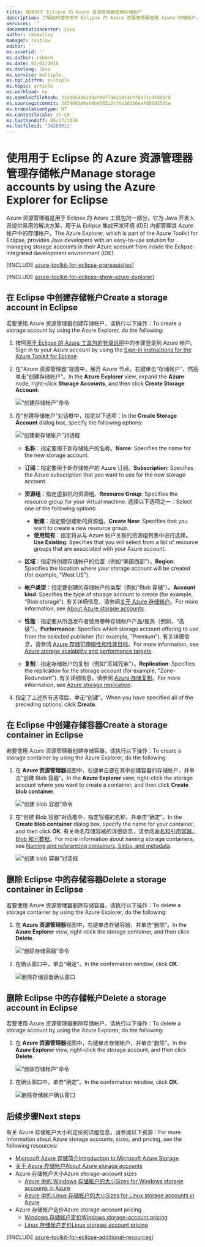 ```yaml
---
title: 使用用于 Eclipse 的 Azure 资源管理器管理存储帐户
description: 了解如何使用用于 Eclipse 的 Azure 资源管理器管理 Azure 存储帐户。
services: ''
documentationcenter: java
author: rmcmurray
manager: routlaw
editor: ''
ms.assetid: ''
ms.author: robmcm
ms.date: 02/01/2018
ms.devlang: Java
ms.service: multiple
ms.tgt_pltfrm: multiple
ms.topic: article
ms.workload: na
ms.openlocfilehash: 310d95436189af09f794154f4c9f0e71c47d88c8
ms.sourcegitcommit: 3d3460289ab6b9165c2cf6a3dd56eafd0692501e
ms.translationtype: HT
ms.contentlocale: zh-CN
ms.lasthandoff: 05/17/2018
ms.locfileid: "34283011"
---
```

# <a name="manage-storage-accounts-by-using-the-azure-explorer-for-eclipse"></a><span data-ttu-id="f54d0-103">使用用于 Eclipse 的 Azure 资源管理器管理存储帐户</span><span class="sxs-lookup"><span data-stu-id="f54d0-103">Manage storage accounts by using the Azure Explorer for Eclipse</span></span>

<span data-ttu-id="f54d0-104">Azure 资源管理器是用于 Eclipse 的 Azure 工具包的一部分，它为 Java 开发人员提供易用的解决方案，用于从 Eclipse 集成开发环境 (IDE) 内部管理其 Azure 帐户中的存储帐户。</span><span class="sxs-lookup"><span data-stu-id="f54d0-104">The Azure Explorer, which is part of the Azure Toolkit for Eclipse, provides Java developers with an easy-to-use solution for managing storage accounts in their Azure account from inside the Eclipse integrated development environment (IDE).</span></span>

[!INCLUDE [azure-toolkit-for-eclipse-prerequisites](../includes/azure-toolkit-for-eclipse-prerequisites.md)]

[!INCLUDE [azure-toolkit-for-eclipse-show-azure-explorer](../includes/azure-toolkit-for-eclipse-show-azure-explorer.md)]

## <a name="create-a-storage-account-in-eclipse"></a><span data-ttu-id="f54d0-105">在 Eclipse 中创建存储帐户</span><span class="sxs-lookup"><span data-stu-id="f54d0-105">Create a storage account in Eclipse</span></span>

<span data-ttu-id="f54d0-106">若要使用 Azure 资源管理器创建存储帐户，请执行以下操作：</span><span class="sxs-lookup"><span data-stu-id="f54d0-106">To create a storage account by using the Azure Explorer, do the following:</span></span>

1. <span data-ttu-id="f54d0-107">按照[用于 Eclipse 的 Azure 工具包的登录说明](https://docs.microsoft.com/java/azure/eclipse/azure-toolkit-for-eclipse-sign-in-instructions)中的步骤登录到 Azure 帐户。</span><span class="sxs-lookup"><span data-stu-id="f54d0-107">Sign in to your Azure account by using the [Sign-in instructions for the Azure Toolkit for Eclipse](https://docs.microsoft.com/java/azure/eclipse/azure-toolkit-for-eclipse-sign-in-instructions).</span></span>

1. <span data-ttu-id="f54d0-108">在“Azure 资源管理器”视图中，展开 Azure 节点，右键单击“存储帐户”，然后单击“创建存储帐户”。</span><span class="sxs-lookup"><span data-stu-id="f54d0-108">In the **Azure Explorer** view, expand the **Azure** node, right-click **Storage Accounts**, and then click **Create Storage Account**.</span></span>

   ![“创建存储帐户”命令][CS01]

1. <span data-ttu-id="f54d0-110">在“创建存储帐户”对话框中，指定以下选项：</span><span class="sxs-lookup"><span data-stu-id="f54d0-110">In the **Create Storage Account** dialog box, specify the following options:</span></span>

   ![“创建新存储帐户”对话框][CS02]

   * <span data-ttu-id="f54d0-112">**名称**：指定要用于新存储帐户的名称。</span><span class="sxs-lookup"><span data-stu-id="f54d0-112">**Name**: Specifies the name for the new storage account.</span></span>

   * <span data-ttu-id="f54d0-113">**订阅**：指定要用于新存储帐户的 Azure 订阅。</span><span class="sxs-lookup"><span data-stu-id="f54d0-113">**Subscription**: Specifies the Azure subscription that you want to use for the new storage account.</span></span>

   * <span data-ttu-id="f54d0-114">**资源组**：指定虚拟机的资源组。</span><span class="sxs-lookup"><span data-stu-id="f54d0-114">**Resource Group**: Specifies the resource group for your virtual machine.</span></span> <span data-ttu-id="f54d0-115">选择以下选项之一：</span><span class="sxs-lookup"><span data-stu-id="f54d0-115">Select one of the following options:</span></span>
      * <span data-ttu-id="f54d0-116">**新建**：指定要创建新的资源组。</span><span class="sxs-lookup"><span data-stu-id="f54d0-116">**Create New**: Specifies that you want to create a new resource group.</span></span>
      * <span data-ttu-id="f54d0-117">**使用现有**：指定将从与 Azure 帐户关联的资源组列表中进行选择。</span><span class="sxs-lookup"><span data-stu-id="f54d0-117">**Use Existing**: Specifies that you will select from a list of resource groups that are associated with your Azure account.</span></span>

   * <span data-ttu-id="f54d0-118">**区域**：指定将创建存储帐户的位置（例如“美国西部”）。</span><span class="sxs-lookup"><span data-stu-id="f54d0-118">**Region**: Specifies the location where your storage account will be created (for example, "West US").</span></span>

   * <span data-ttu-id="f54d0-119">**帐户类型**：指定要创建的存储帐户的类型（例如“Blob 存储”）。</span><span class="sxs-lookup"><span data-stu-id="f54d0-119">**Account kind**: Specifies the type of storage account to create (for example, "Blob storage").</span></span> <span data-ttu-id="f54d0-120">有关详细信息，请参阅[关于 Azure 存储帐户]。</span><span class="sxs-lookup"><span data-stu-id="f54d0-120">For more information, see [About Azure storage accounts].</span></span>

   * <span data-ttu-id="f54d0-121">**性能**：指定要从所选发布者使用哪种存储帐户产品/服务（例如，“高级”）。</span><span class="sxs-lookup"><span data-stu-id="f54d0-121">**Performance**: Specifies which storage account offering to use from the selected publisher (for example, "Premium").</span></span> <span data-ttu-id="f54d0-122">有关详细信息，请参阅 [Azure 存储可伸缩性和性能目标]。</span><span class="sxs-lookup"><span data-stu-id="f54d0-122">For more information, see [Azure storage scalability and performance targets].</span></span>

   * <span data-ttu-id="f54d0-123">**复制**：指定存储帐户的复制（例如“区域冗余”）。</span><span class="sxs-lookup"><span data-stu-id="f54d0-123">**Replication**: Specifies the replication for the storage account (for example, "Zone-Redundant").</span></span> <span data-ttu-id="f54d0-124">有关详细信息，请参阅 [Azure 存储复制]。</span><span class="sxs-lookup"><span data-stu-id="f54d0-124">For more information, see [Azure storage replication].</span></span>

1. <span data-ttu-id="f54d0-125">指定了上述所有选项后，单击“创建”。</span><span class="sxs-lookup"><span data-stu-id="f54d0-125">When you have specified all of the preceding options, click **Create**.</span></span>

## <a name="create-a-storage-container-in-eclipse"></a><span data-ttu-id="f54d0-126">在 Eclipse 中创建存储容器</span><span class="sxs-lookup"><span data-stu-id="f54d0-126">Create a storage container in Eclipse</span></span>

<span data-ttu-id="f54d0-127">若要使用 Azure 资源管理器创建存储容器，请执行以下操作：</span><span class="sxs-lookup"><span data-stu-id="f54d0-127">To create a storage container by using the Azure Explorer, do the following:</span></span>

1. <span data-ttu-id="f54d0-128">在 **Azure 资源管理器**视图中，右键单击要在其中创建容器的存储帐户，并单击“创建 Blob 容器”。</span><span class="sxs-lookup"><span data-stu-id="f54d0-128">In the **Azure Explorer** view, right-click the storage account where you want to create a container, and then click **Create blob container**.</span></span>

   ![“创建 blob 容器”命令][CC01]

1. <span data-ttu-id="f54d0-130">在“创建 Blob 容器”对话框中，指定容器的名称，并单击“确定”。</span><span class="sxs-lookup"><span data-stu-id="f54d0-130">In the **Create blob container** dialog box, specify the name for your container, and then click **OK**.</span></span> <span data-ttu-id="f54d0-131">有关命名存储容器的详细信息，请参阅[命名和引用容器、Blob 和元数据]。</span><span class="sxs-lookup"><span data-stu-id="f54d0-131">For more information about naming storage containers, see [Naming and referencing containers, blobs, and metadata].</span></span>

   ![“创建 blob 容器”对话框][CC02]

## <a name="delete-a-storage-container-in-eclipse"></a><span data-ttu-id="f54d0-133">删除 Eclipse 中的存储容器</span><span class="sxs-lookup"><span data-stu-id="f54d0-133">Delete a storage container in Eclipse</span></span>

<span data-ttu-id="f54d0-134">若要使用 Azure 资源管理器删除存储容器，请执行以下操作：</span><span class="sxs-lookup"><span data-stu-id="f54d0-134">To delete a storage container by using the Azure Explorer, do the following:</span></span>

1. <span data-ttu-id="f54d0-135">在 **Azure 资源管理器**视图中，右键单击存储容器，并单击“删除”。</span><span class="sxs-lookup"><span data-stu-id="f54d0-135">In the **Azure Explorer** view, right-click the storage container, and then click **Delete**.</span></span>

   ![“删除存储容器”命令][DC01]

1. <span data-ttu-id="f54d0-137">在确认窗口中，单击“确定”。</span><span class="sxs-lookup"><span data-stu-id="f54d0-137">In the confirmation window, click **OK**.</span></span>

   ![删除存储容器确认窗口][DC02]

## <a name="delete-a-storage-account-in-eclipse"></a><span data-ttu-id="f54d0-139">删除 Eclipse 中的存储帐户</span><span class="sxs-lookup"><span data-stu-id="f54d0-139">Delete a storage account in Eclipse</span></span>

<span data-ttu-id="f54d0-140">若要使用 Azure 资源管理器删除存储帐户，请执行以下操作：</span><span class="sxs-lookup"><span data-stu-id="f54d0-140">To delete a storage account by using the Azure Explorer, do the following:</span></span>

1. <span data-ttu-id="f54d0-141">在 **Azure 资源管理器**视图中，右键单击存储帐户，并单击“删除”。</span><span class="sxs-lookup"><span data-stu-id="f54d0-141">In the **Azure Explorer** view, right-click the storage account, and then click **Delete**.</span></span>

   ![“删除存储帐户”命令][DS01]

1. <span data-ttu-id="f54d0-143">在确认窗口中，单击“确定”。</span><span class="sxs-lookup"><span data-stu-id="f54d0-143">In the confirmation window, click **OK**.</span></span>

   ![删除存储帐户确认窗口][DS02]

## <a name="next-steps"></a><span data-ttu-id="f54d0-145">后续步骤</span><span class="sxs-lookup"><span data-stu-id="f54d0-145">Next steps</span></span>

<span data-ttu-id="f54d0-146">有关 Azure 存储帐户大小和定价的详细信息，请参阅以下资源：</span><span class="sxs-lookup"><span data-stu-id="f54d0-146">For more information about Azure storage accounts, sizes, and pricing, see the following resources:</span></span>

* <span data-ttu-id="f54d0-147">[Microsoft Azure 存储简介]</span><span class="sxs-lookup"><span data-stu-id="f54d0-147">[Introduction to Microsoft Azure Storage]</span></span>
* <span data-ttu-id="f54d0-148">[关于 Azure 存储帐户]</span><span class="sxs-lookup"><span data-stu-id="f54d0-148">[About Azure storage accounts]</span></span>
* <span data-ttu-id="f54d0-149">Azure 存储帐户大小</span><span class="sxs-lookup"><span data-stu-id="f54d0-149">Azure storage-account sizes</span></span>
  * <span data-ttu-id="f54d0-150">[Azure 中的 Windows 存储帐户的大小]</span><span class="sxs-lookup"><span data-stu-id="f54d0-150">[Sizes for Windows storage accounts in Azure]</span></span>
  * <span data-ttu-id="f54d0-151">[Azure 中的 Linux 存储帐户的大小]</span><span class="sxs-lookup"><span data-stu-id="f54d0-151">[Sizes for Linux storage accounts in Azure]</span></span>
* <span data-ttu-id="f54d0-152">Azure 存储帐户定价</span><span class="sxs-lookup"><span data-stu-id="f54d0-152">Azure storage-account pricing</span></span>
  * <span data-ttu-id="f54d0-153">[Windows 存储帐户定价]</span><span class="sxs-lookup"><span data-stu-id="f54d0-153">[Windows storage-account pricing]</span></span>
  * <span data-ttu-id="f54d0-154">[Linux 存储帐户定价]</span><span class="sxs-lookup"><span data-stu-id="f54d0-154">[Linux storage-account pricing]</span></span>

[!INCLUDE [azure-toolkit-for-eclipse-additional-resources](../includes/azure-toolkit-for-eclipse-additional-resources.md)]

<!-- URL List -->

[Microsoft Azure 存储简介]: /azure/storage/storage-introduction
[Introduction to Microsoft Azure Storage]: /azure/storage/storage-introduction
[关于 Azure 存储帐户]: /azure/storage/storage-create-storage-account
[About Azure storage accounts]: /azure/storage/storage-create-storage-account
[Azure 存储复制]: /azure/storage/storage-redundancy
[Azure storage replication]: /azure/storage/storage-redundancy
[Azure 存储可伸缩性和性能目标]: /azure/storage/storage-scalability-targets
[Azure storage scalability and Performance Targets]: /azure/storage/storage-scalability-targets
[命名和引用容器、Blob 和元数据]: http://go.microsoft.com/fwlink/?LinkId=255555
[Naming and referencing containers, blobs, and metadata]: http://go.microsoft.com/fwlink/?LinkId=255555

[Azure 中的 Windows 存储帐户的大小]: /azure/virtual-machines/virtual-machines-windows-sizes
[Sizes for Windows storage accounts in Azure]: /azure/virtual-machines/virtual-machines-windows-sizes
[Azure 中的 Linux 存储帐户的大小]: /azure/virtual-machines/virtual-machines-linux-sizes
[Sizes for Linux storage accounts in Azure]: /azure/virtual-machines/virtual-machines-linux-sizes
[Windows 存储帐户定价]: /pricing/details/virtual-machines/windows/
[Windows storage-account pricing]: /pricing/details/virtual-machines/windows/
[Linux 存储帐户定价]: /pricing/details/virtual-machines/linux/
[Linux storage-account pricing]: /pricing/details/virtual-machines/linux/

<!-- IMG List -->

[CS01]: media/azure-toolkit-for-eclipse-managing-storage-accounts-using-azure-explorer/CS01.png
[CS02]: media/azure-toolkit-for-eclipse-managing-storage-accounts-using-azure-explorer/CS02.png
[CC01]: media/azure-toolkit-for-eclipse-managing-storage-accounts-using-azure-explorer/CC01.png
[CC02]: media/azure-toolkit-for-eclipse-managing-storage-accounts-using-azure-explorer/CC02.png

[DS01]: media/azure-toolkit-for-eclipse-managing-storage-accounts-using-azure-explorer/DS01.png
[DS02]: media/azure-toolkit-for-eclipse-managing-storage-accounts-using-azure-explorer/DS02.png
[DC01]: media/azure-toolkit-for-eclipse-managing-storage-accounts-using-azure-explorer/DC01.png
[DC02]: media/azure-toolkit-for-eclipse-managing-storage-accounts-using-azure-explorer/DC02.png
